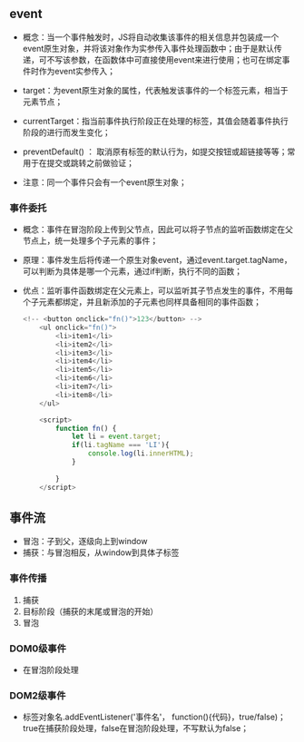 ## event

- 概念：当一个事件触发时，JS将自动收集该事件的相关信息并包装成一个event原生对象，并将该对象作为实参传入事件处理函数中；由于是默认传递，可不写该参数，在函数体中可直接使用event来进行使用；也可在绑定事件时作为event实参传入；

- target：为event原生对象的属性，代表触发该事件的一个标签元素，相当于元素节点；
- currentTarget：指当前事件执行阶段正在处理的标签，其值会随着事件执行阶段的进行而发生变化；
- preventDefault() ： 取消原有标签的默认行为，如提交按钮或超链接等等；常用于在提交或跳转之前做验证；
- 注意：同一个事件只会有一个event原生对象；



### 事件委托

- 概念：事件在冒泡阶段上传到父节点，因此可以将子节点的监听函数绑定在父节点上，统一处理多个子元素的事件；

- 原理：事件发生后将传递一个原生对象event，通过event.target.tagName，可以判断为具体是哪一个元素，通过if判断，执行不同的函数；

- 优点：监听事件函数绑定在父元素上，可以监听其子节点发生的事件，不用每个子元素都绑定，并且新添加的子元素也同样具备相同的事件函数；

  ```javascript
  <!-- <button onclick="fn()">123</button> -->
      <ul onclick="fn()">
          <li>item1</li>
          <li>item2</li>
          <li>item3</li>
          <li>item4</li>
          <li>item5</li>
          <li>item6</li>
          <li>item7</li>
          <li>item8</li>
      </ul>
  
      <script>
          function fn() {
              let li = event.target;
              if(li.tagName === 'LI'){
                  console.log(li.innerHTML);
              }
              
          }
      </script>
  ```

## 事件流

- 冒泡：子到父，逐级向上到window
- 捕获：与冒泡相反，从window到具体子标签

### 事件传播

1. 捕获
2. 目标阶段（捕获的末尾或冒泡的开始）
3. 冒泡

### DOM0级事件

- 在冒泡阶段处理



### DOM2级事件

- 标签对象名.addEventListener('事件名'， function(){代码}，true/false)；true在捕获阶段处理，false在冒泡阶段处理，不写默认为false；













































